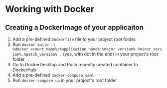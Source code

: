 # Working with Docker

  

## Creating a DockerImage of your applicaiton

1. Add a pre-defined `Dockerfile` file to your project root folder.
2. Run `docker build -t %docker_acount_name%/%application_name%:%major_version%.%minor_version%.%patch_version% .` (yes, with dot in the end) in your project's root folder
3. Go to DockerDesktop and Push recently created container to DockerHub
4. Add a pre-defined `docker-compose.yaml`
5. Run `docker-compose up` in your project's root folder